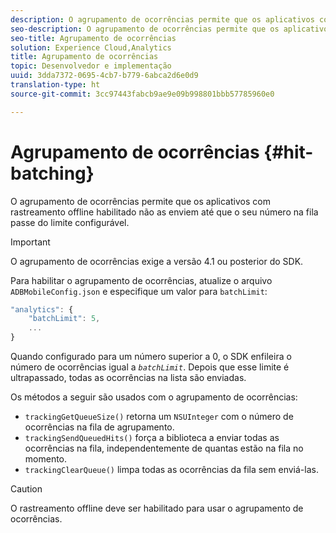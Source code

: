 ```yaml
---
description: O agrupamento de ocorrências permite que os aplicativos com rastreamento offline habilitado não as enviem até que o seu número na fila passe do limite configurável.
seo-description: O agrupamento de ocorrências permite que os aplicativos com rastreamento offline habilitado não as enviem até que o seu número na fila passe do limite configurável.
seo-title: Agrupamento de ocorrências
solution: Experience Cloud,Analytics
title: Agrupamento de ocorrências
topic: Desenvolvedor e implementação
uuid: 3dda7372-0695-4cb7-b779-6abca2d6e0d9
translation-type: ht
source-git-commit: 3cc97443fabcb9ae9e09b998801bbb57785960e0

---
```



# Agrupamento de ocorrências {#hit-batching}

O agrupamento de ocorrências permite que os aplicativos com rastreamento offline habilitado não as enviem até que o seu número na fila passe do limite configurável.

>[!IMPORTANT]
>
>O agrupamento de ocorrências exige a versão 4.1 ou posterior do SDK.

Para habilitar o agrupamento de ocorrências, atualize o arquivo `ADBMobileConfig.json` e especifique um valor para `batchLimit`:

```js
"analytics": {
    "batchLimit": 5,
    ...
}
```

Quando configurado para um número superior a 0, o SDK enfileira o número de ocorrências igual a *`batchLimit`*. Depois que esse limite é ultrapassado, todas as ocorrências na lista são enviadas.

Os métodos a seguir são usados com o agrupamento de ocorrências:

* `trackingGetQueueSize()` retorna um `NSUInteger` com o número de ocorrências na fila de agrupamento.
* `trackingSendQueuedHits()` força a biblioteca a enviar todas as ocorrências na fila, independentemente de quantas estão na fila no momento.
* `trackingClearQueue()` limpa todas as ocorrências da fila sem enviá-las.

>[!CAUTION]
>
>O rastreamento offline deve ser habilitado para usar o agrupamento de ocorrências.


